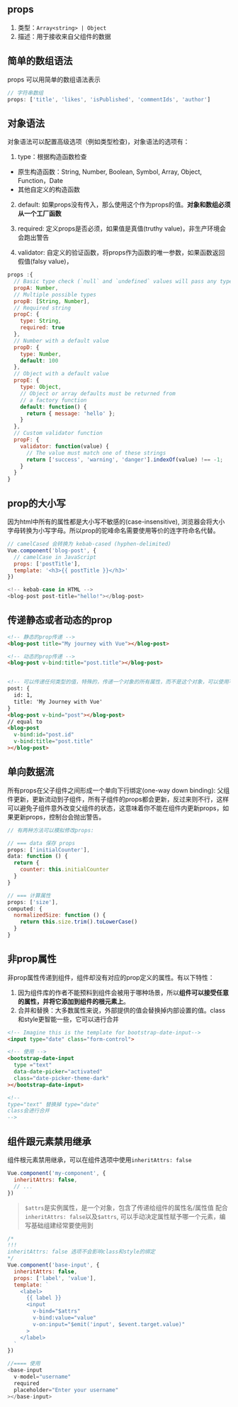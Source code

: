## props
1. 类型：`Array<string> | Object`
2. 描述：用于接收来自父组件的数据


## 简单的数组语法
props 可以用简单的数组语法表示
```js
// 字符串数组
props: ['title', 'likes', 'isPublished', 'commentIds', 'author']
```

## 对象语法
对象语法可以配置高级选项（例如类型检查)，对象语法的选项有：

1. type：根据构造函数检查
  * 原生构造函数：String, Number, Boolean, Symbol, Array, Object, Function，Date
  * 其他自定义的构造函数

2. default: 如果props没有传入，那么使用这个作为props的值。**对象和数组必须从一个工厂函数**

3. required: 定义props是否必须，如果值是真值(truthy value)，非生产环境会会跑出警告

3. validator: 自定义的验证函数，将props作为函数的唯一参数，如果函数返回假值(falsy value)，
 

```js
props :{
  // Basic type check (`null` and `undefined` values will pass any type validation)
  propA: Number,
  // Multiple possible types
  propB: [String, Number],
  // Required string
  propC: {
    type: String,
    required: true
  },
  // Number with a default value
  propD: {
    type: Number,
    default: 100
  },
  // Object with a default value
  propE: {
    type: Object,
    // Object or array defaults must be returned from
    // a factory function
    default: function() {
      return { message: 'hello' };
    }
  },
  // Custom validator function
  propF: {
    validator: function(value) {
      // The value must match one of these strings
      return ['success', 'warning', 'danger'].indexOf(value) !== -1;
    }
  }
}
```


## prop的大小写
因为html中所有的属性都是大小写不敏感的(case-insensitive), 浏览器会将大小字母转换为小写字母。所以prop的驼峰命名需要使用等价的连字符命名代替。
```js
// camelCased 会转换为 kebab-cased (hyphen-delimited)
Vue.component('blog-post', {
  // camelCase in JavaScript
  props: ['postTitle'],
  template: '<h3>{{ postTitle }}</h3>'
})

<!-- kebab-case in HTML -->
<blog-post post-title="hello!"></blog-post>
```

## 传递静态或者动态的prop
```html
<!-- 静态的prop传递 -->
<blog-post title="My journey with Vue"></blog-post>

<!-- 动态的prop传递 -->
<blog-post v-bind:title="post.title"></blog-post>


<!-- 可以传递任何类型的值，特殊的，传递一个对象的所有属性，而不是这个对象，可以使用不带参数的v-bind -->
post: {
  id: 1,
  title: 'My Journey with Vue'
}
<blog-post v-bind="post"></blog-post>
// equal to
<blog-post
  v-bind:id="post.id"
  v-bind:title="post.title"
></blog-post>
```

## 单向数据流
所有props在父子组件之间形成一个单向下行绑定(one-way down binding): 父组件更新，更新流动到子组件，所有子组件的props都会更新，反过来则不行，这样可以避免子组件意外改变父组件的状态，这意味着你不能在组件内更新props，如果更新props，控制台会抛出警告。

```js
// 有两种方法可以模拟修改props:

// === data 保存 props
props: ['initialCounter'],
data: function () {
  return {
    counter: this.initialCounter
  }
}

// === 计算属性
props: ['size'],
computed: {
  normalizedSize: function () {
    return this.size.trim().toLowerCase()
  }
}
```

## 非prop属性
非prop属性传递到组件，组件却没有对应的prop定义的属性。有以下特性：
1. 因为组件库的作者不能预料到组件会被用于哪种场景，所以**组件可以接受任意的属性，并将它添加到组件的根元素上**。
2. 合并和替换：大多数属性来说，外部提供的值会替换掉内部设置的值。class和style更智能一些，它可以进行合并

```html
<!-- Imagine this is the template for bootstrap-date-input-->
<input type="date" class="form-control">

<!-- 使用 -->
<bootstrap-date-input
  type ="text"
  data-date-picker="activated"
  class="date-picker-theme-dark"
></bootstrap-date-input>

<!-- 
type="text" 替换掉 type="date"
class会进行合并 
-->
```


## 组件跟元素禁用继承
组件根元素禁用继承，可以在组件选项中使用`inheritAttrs: false`
```js
Vue.component('my-component', {
  inheritAttrs: false,
  // ...
})
```
> `$attrs`是实例属性，是一个对象，包含了传递给组件的属性名/属性值
配合`inheritAttrs: false`以及`$attrs`, 可以手动决定属性赋予哪一个元素，编写基础组建经常要使用到

```js
/*
!!!
inheritAttrs: false 选项不会影响class和style的绑定
*/
Vue.component('base-input', {
  inheritAttrs: false,
  props: ['label', 'value'],
  template: `
    <label>
      {{ label }}
      <input
        v-bind="$attrs"
        v-bind:value="value"
        v-on:input="$emit('input', $event.target.value)"
      >
    </label>
  `
})

//==== 使用
<base-input
  v-model="username"
  required
  placeholder="Enter your username"
></base-input>

```